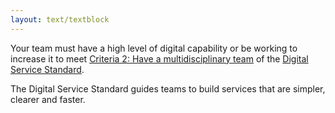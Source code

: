 ```yaml
---
layout: text/textblock
---
```

Your team must have a high level of digital capability or be working to increase it to meet [Criteria 2: Have a multidisciplinary team](/digital-service-standard/2-multidisciplinary-team/) of the [Digital Service Standard](/digital-service-standard/).

The Digital Service Standard guides teams to build services that are simpler, clearer and faster.
